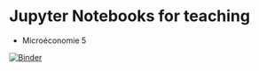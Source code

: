 # Jupyter Notebooks for teaching

* Microéconomie 5

[![Binder](https://mybinder.org/badge_logo.svg)](https://mybinder.org/v2/gh/antoine-jacquet/binder-teaching/main)
